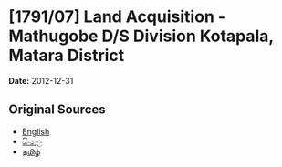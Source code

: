 # [1791/07] Land Acquisition - Mathugobe D/S Division Kotapala, Matara District

**Date:** 2012-12-31

## Original Sources

- [English](https://documents.gov.lk/view/extra-gazettes/2012/12/1791-07_E.pdf)
- [සිංහල](https://documents.gov.lk/view/extra-gazettes/2012/12/1791-07_S.pdf)
- [தமிழ்](https://documents.gov.lk/view/extra-gazettes/2012/12/1791-07_T.pdf)
